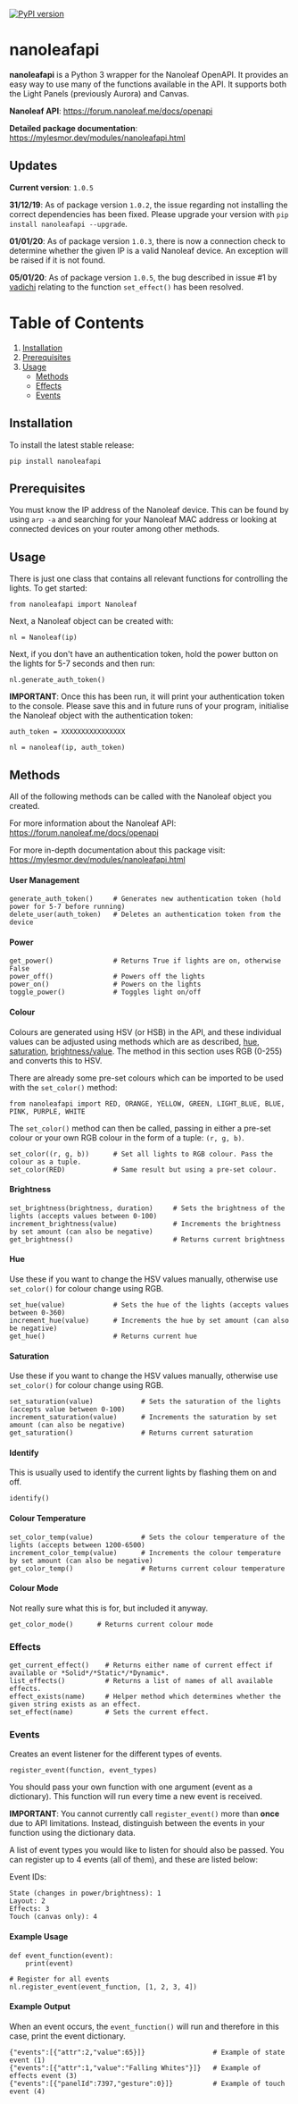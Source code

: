 [![PyPI version](https://badge.fury.io/py/nanoleafapi.svg)](https://badge.fury.io/py/nanoleafapi)

# nanoleafapi
__nanoleafapi__ is a Python 3 wrapper for the Nanoleaf OpenAPI. It provides an easy way to use many of the functions available in the API. It supports both the Light Panels (previously Aurora) and Canvas.

__Nanoleaf API__: https://forum.nanoleaf.me/docs/openapi

__Detailed package documentation__: https://mylesmor.dev/modules/nanoleafapi.html

## Updates

__Current version__: `1.0.5`

__31/12/19__: As of package version `1.0.2`, the issue regarding not installing the correct dependencies has been fixed. Please upgrade your version with `pip install nanoleafapi --upgrade`.

__01/01/20__: As of package version `1.0.3`, there is now a connection check to determine whether the given IP is a valid Nanoleaf device. An exception will be raised if it is not found.

__05/01/20__: As of package version `1.0.5`, the bug described in issue #1 by [vadichi](https://github.com/vadichi) relating to the function `set_effect()` has been resolved.

# Table of Contents
1. [Installation](#Installation)
2. [Prerequisites](#Prerequisites)
3. [Usage](#Usage)
   * [Methods](#Methods)
   * [Effects](#Effects)
   * [Events](#Events)

## Installation
To install the latest stable release:

`pip install nanoleafapi`

## Prerequisites

You must know the IP address of the Nanoleaf device. This can be found by using `arp -a` and searching for your Nanoleaf MAC address or looking at connected devices on your router among other methods.

## Usage

There is just one class that contains all relevant functions for controlling the lights. To get started:

`from nanoleafapi import Nanoleaf`

Next, a Nanoleaf object can be created with:

`nl = Nanoleaf(ip)`

Next, if you don't have an authentication token, hold the power button on the lights for 5-7 seconds and then run:

`nl.generate_auth_token()`

__IMPORTANT__: Once this has been run, it will print your authentication token to the console. Please save this and in future runs of your program, initialise the Nanoleaf object with the authentication token:

`auth_token = XXXXXXXXXXXXXXXX`

`nl = nanoleaf(ip, auth_token)`

## Methods

All of the following methods can be called with the Nanoleaf object you created.

For more information about the Nanoleaf API: https://forum.nanoleaf.me/docs/openapi

For more in-depth documentation about this package visit: https://mylesmor.dev/modules/nanoleafapi.html

#### User Management
```
generate_auth_token()     # Generates new authentication token (hold power for 5-7 before running)
delete_user(auth_token)   # Deletes an authentication token from the device
```

#### Power
```
get_power()               # Returns True if lights are on, otherwise False
power_off()               # Powers off the lights
power_on()                # Powers on the lights
toggle_power()            # Toggles light on/off
```

#### Colour
Colours are generated using HSV (or HSB) in the API, and these individual values can be adjusted using methods which are as described, [hue](#Hue), [saturation](#Saturation), [brightness/value](#Brightness). The method in this section uses RGB (0-255) and converts this to HSV.

There are already some pre-set colours which can be imported to be used with the ``set_color()`` method:

```
from nanoleafapi import RED, ORANGE, YELLOW, GREEN, LIGHT_BLUE, BLUE, PINK, PURPLE, WHITE
```

The `set_color()` method can then be called, passing in either a pre-set colour or your own RGB colour in the form of a tuple: `(r, g, b)`.

```
set_color((r, g, b))      # Set all lights to RGB colour. Pass the colour as a tuple.
set_color(RED)            # Same result but using a pre-set colour.
```

#### Brightness
```
set_brightness(brightness, duration)     # Sets the brightness of the lights (accepts values between 0-100)
increment_brightness(value)              # Increments the brightness by set amount (can also be negative)
get_brightness()                         # Returns current brightness
```

#### Hue
Use these if you want to change the HSV values manually, otherwise use `set_color()` for colour change using RGB.
```
set_hue(value)            # Sets the hue of the lights (accepts values between 0-360)
increment_hue(value)      # Increments the hue by set amount (can also be negative)
get_hue()                 # Returns current hue
```

#### Saturation
Use these if you want to change the HSV values manually, otherwise use `set_color()` for colour change using RGB.

```
set_saturation(value)            # Sets the saturation of the lights (accepts value between 0-100)
increment_saturation(value)      # Increments the saturation by set amount (can also be negative)
get_saturation()                 # Returns current saturation
```

#### Identify
This is usually used to identify the current lights by flashing them on and off.
```
identify()
```

#### Colour Temperature
```
set_color_temp(value)            # Sets the colour temperature of the lights (accepts between 1200-6500)
increment_color_temp(value)      # Increments the colour temperature by set amount (can also be negative)
get_color_temp()                 # Returns current colour temperature
```

#### Colour Mode
Not really sure what this is for, but included it anyway.
```
get_color_mode()      # Returns current colour mode
```

### Effects
```
get_current_effect()    # Returns either name of current effect if available or *Solid*/*Static*/*Dynamic*.
list_effects()          # Returns a list of names of all available effects.
effect_exists(name)     # Helper method which determines whether the given string exists as an effect.
set_effect(name)        # Sets the current effect.
```

### Events
Creates an event listener for the different types of events.

```
register_event(function, event_types)
```
You should pass your own function with one argument (event as a dictionary). This function will run every time a new event is received.

__IMPORTANT__: You cannot currently call ```register_event()``` more than __once__ due to API limitations. Instead, distinguish between the events in your function using the dictionary data.

A list of event types you would like to listen for should also be passed. You can register up to 4 events (all of them), and these are listed below:

Event IDs:
```
State (changes in power/brightness): 1
Layout: 2
Effects: 3
Touch (canvas only): 4
```

#### Example Usage

```
def event_function(event):
    print(event)

# Register for all events
nl.register_event(event_function, [1, 2, 3, 4])
```

#### Example Output

When an event occurs, the `event_function()` will run and therefore in this case, print the event dictionary.

```
{"events":[{"attr":2,"value":65}]}                 # Example of state event (1)
{"events":[{"attr":1,"value":"Falling Whites"}]}   # Example of effects event (3)
{"events":[{"panelId":7397,"gesture":0}]}          # Example of touch event (4)
```
